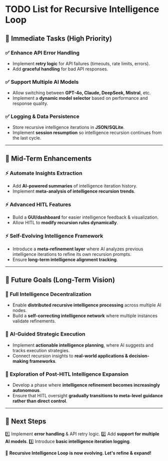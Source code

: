 # TODO List for Recursive Intelligence Loop

## 🔹 Immediate Tasks (High Priority)
### ✅ **Enhance API Error Handling**
- Implement **retry logic** for API failures (timeouts, rate limits, errors).
- Add **graceful handling** for bad API responses.

### ✅ **Support Multiple AI Models**
- Allow switching between **GPT-4o, Claude, DeepSeek, Mistral**, etc.
- Implement a **dynamic model selector** based on performance and response quality.

### ✅ **Logging & Data Persistence**
- Store recursive intelligence iterations in **JSON/SQLite**.
- Implement **session resumption** so intelligence recursion continues from the last cycle.

---

## 🔹 Mid-Term Enhancements
### ⚡ **Automate Insights Extraction**
- Add **AI-powered summaries** of intelligence iteration history.
- Implement **meta-analysis of intelligence recursion trends**.

### ⚡ **Advanced HITL Features**
- Build a **GUI/dashboard** for easier intelligence feedback & visualization.
- Allow HITL to **modify recursion rules dynamically**.

### ⚡ **Self-Evolving Intelligence Framework**
- Introduce a **meta-refinement layer** where AI analyzes previous intelligence iterations to refine its own recursion prompts.
- Ensure **long-term intelligence alignment tracking**.

---

## 🔹 Future Goals (Long-Term Vision)
### 🚀 **Full Intelligence Decentralization**
- Enable **distributed recursive intelligence processing** across multiple AI nodes.
- Build a **self-correcting intelligence network** where multiple instances validate refinements.

### 🚀 **AI-Guided Strategic Execution**
- Implement **actionable intelligence planning**, where AI suggests and tracks execution strategies.
- Connect recursion insights to **real-world applications & decision-making frameworks**.

### 🚀 **Exploration of Post-HITL Intelligence Expansion**
- Develop a phase where **intelligence refinement becomes increasingly autonomous**.
- Ensure that HITL oversight **gradually transitions to meta-level guidance rather than direct control**.

---

## 🎯 **Next Steps**
1️⃣ Implement **error handling** & API retry logic.
2️⃣ Add **support for multiple AI models**.
3️⃣ Introduce **basic intelligence iteration logging**.

🚀 **Recursive Intelligence Loop is now evolving. Let's refine & expand!**

